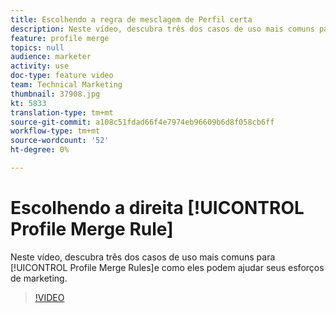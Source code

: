 ```yaml
---
title: Escolhendo a regra de mesclagem de Perfil certa
description: Neste vídeo, descubra três dos casos de uso mais comuns para Regras de mesclagem de Perfis e como eles podem ajudar seus esforços de marketing.
feature: profile merge
topics: null
audience: marketer
activity: use
doc-type: feature video
team: Technical Marketing
thumbnail: 37908.jpg
kt: 5833
translation-type: tm+mt
source-git-commit: a108c51fdad66f4e7974eb96609b6d8f058cb6ff
workflow-type: tm+mt
source-wordcount: '52'
ht-degree: 0%

---
```



# Escolhendo a direita [!UICONTROL Profile Merge Rule]

Neste vídeo, descubra três dos casos de uso mais comuns para [!UICONTROL Profile Merge Rules]e como eles podem ajudar seus esforços de marketing.

>[!VIDEO](https://video.tv.adobe.com/v/37908/?quality=12&learn=on)
